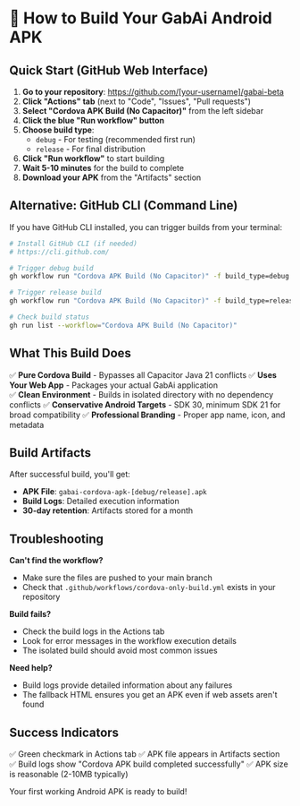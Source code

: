 # 🚀 How to Build Your GabAi Android APK

## Quick Start (GitHub Web Interface)

1. **Go to your repository**: https://github.com/[your-username]/gabai-beta
2. **Click "Actions" tab** (next to "Code", "Issues", "Pull requests")
3. **Select "Cordova APK Build (No Capacitor)"** from the left sidebar
4. **Click the blue "Run workflow" button**
5. **Choose build type**:
   - `debug` - For testing (recommended first run)
   - `release` - For final distribution
6. **Click "Run workflow"** to start building
7. **Wait 5-10 minutes** for the build to complete
8. **Download your APK** from the "Artifacts" section

## Alternative: GitHub CLI (Command Line)

If you have GitHub CLI installed, you can trigger builds from your terminal:

```bash
# Install GitHub CLI (if needed)
# https://cli.github.com/

# Trigger debug build
gh workflow run "Cordova APK Build (No Capacitor)" -f build_type=debug

# Trigger release build  
gh workflow run "Cordova APK Build (No Capacitor)" -f build_type=release

# Check build status
gh run list --workflow="Cordova APK Build (No Capacitor)"
```

## What This Build Does

✅ **Pure Cordova Build** - Bypasses all Capacitor Java 21 conflicts
✅ **Uses Your Web App** - Packages your actual GabAi application  
✅ **Clean Environment** - Builds in isolated directory with no dependency conflicts
✅ **Conservative Android Targets** - SDK 30, minimum SDK 21 for broad compatibility
✅ **Professional Branding** - Proper app name, icon, and metadata

## Build Artifacts

After successful build, you'll get:
- **APK File**: `gabai-cordova-apk-[debug/release].apk`
- **Build Logs**: Detailed execution information
- **30-day retention**: Artifacts stored for a month

## Troubleshooting

**Can't find the workflow?**
- Make sure the files are pushed to your main branch
- Check that `.github/workflows/cordova-only-build.yml` exists in your repository

**Build fails?**
- Check the build logs in the Actions tab
- Look for error messages in the workflow execution details
- The isolated build should avoid most common issues

**Need help?**
- Build logs provide detailed information about any failures
- The fallback HTML ensures you get an APK even if web assets aren't found

## Success Indicators

✅ Green checkmark in Actions tab
✅ APK file appears in Artifacts section  
✅ Build logs show "Cordova APK build completed successfully"
✅ APK size is reasonable (2-10MB typically)

Your first working Android APK is ready to build!